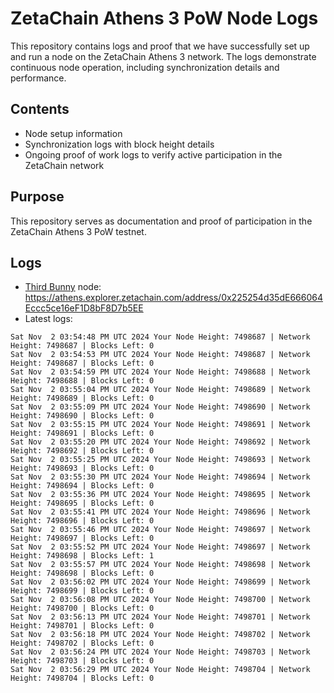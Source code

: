# ZetaChain Athens 3 PoW Node Logs
This repository contains logs and proof that we have successfully set up and run a node on the ZetaChain Athens 3 network. The logs demonstrate continuous node operation, including synchronization details and performance.

## Contents
- Node setup information
- Synchronization logs with block height details
- Ongoing proof of work logs to verify active participation in the ZetaChain network

## Purpose
This repository serves as documentation and proof of participation in the ZetaChain Athens 3 PoW testnet.

## Logs

- [Third Bunny](https://thirdbunny.xyz/) node: https://athens.explorer.zetachain.com/address/0x225254d35dE666064Eccc5ce16eF1D8bF8D7b5EE
- Latest logs:
```
Sat Nov  2 03:54:48 PM UTC 2024 Your Node Height: 7498687 | Network Height: 7498687 | Blocks Left: 0
Sat Nov  2 03:54:53 PM UTC 2024 Your Node Height: 7498687 | Network Height: 7498687 | Blocks Left: 0
Sat Nov  2 03:54:59 PM UTC 2024 Your Node Height: 7498688 | Network Height: 7498688 | Blocks Left: 0
Sat Nov  2 03:55:04 PM UTC 2024 Your Node Height: 7498689 | Network Height: 7498689 | Blocks Left: 0
Sat Nov  2 03:55:09 PM UTC 2024 Your Node Height: 7498690 | Network Height: 7498690 | Blocks Left: 0
Sat Nov  2 03:55:15 PM UTC 2024 Your Node Height: 7498691 | Network Height: 7498691 | Blocks Left: 0
Sat Nov  2 03:55:20 PM UTC 2024 Your Node Height: 7498692 | Network Height: 7498692 | Blocks Left: 0
Sat Nov  2 03:55:25 PM UTC 2024 Your Node Height: 7498693 | Network Height: 7498693 | Blocks Left: 0
Sat Nov  2 03:55:30 PM UTC 2024 Your Node Height: 7498694 | Network Height: 7498694 | Blocks Left: 0
Sat Nov  2 03:55:36 PM UTC 2024 Your Node Height: 7498695 | Network Height: 7498695 | Blocks Left: 0
Sat Nov  2 03:55:41 PM UTC 2024 Your Node Height: 7498696 | Network Height: 7498696 | Blocks Left: 0
Sat Nov  2 03:55:46 PM UTC 2024 Your Node Height: 7498697 | Network Height: 7498697 | Blocks Left: 0
Sat Nov  2 03:55:52 PM UTC 2024 Your Node Height: 7498697 | Network Height: 7498698 | Blocks Left: 1
Sat Nov  2 03:55:57 PM UTC 2024 Your Node Height: 7498698 | Network Height: 7498698 | Blocks Left: 0
Sat Nov  2 03:56:02 PM UTC 2024 Your Node Height: 7498699 | Network Height: 7498699 | Blocks Left: 0
Sat Nov  2 03:56:08 PM UTC 2024 Your Node Height: 7498700 | Network Height: 7498700 | Blocks Left: 0
Sat Nov  2 03:56:13 PM UTC 2024 Your Node Height: 7498701 | Network Height: 7498701 | Blocks Left: 0
Sat Nov  2 03:56:18 PM UTC 2024 Your Node Height: 7498702 | Network Height: 7498702 | Blocks Left: 0
Sat Nov  2 03:56:24 PM UTC 2024 Your Node Height: 7498703 | Network Height: 7498703 | Blocks Left: 0
Sat Nov  2 03:56:29 PM UTC 2024 Your Node Height: 7498704 | Network Height: 7498704 | Blocks Left: 0
```
